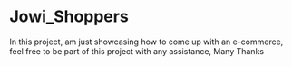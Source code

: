 # Jowi_Shoppers
In this project, am just showcasing how to come up with an e-commerce, feel free to be part of this project with any assistance, Many Thanks
